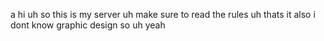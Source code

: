 a
hi
uh
so this is my server
uh
make sure to read the rules
uh thats it
also i dont know graphic design so uh yeah
